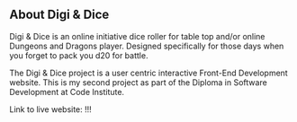## About Digi & Dice

Digi & Dice is an online initiative dice roller for table top and/or online Dungeons and Dragons player. Designed specifically for those days when you forget to pack you d20 for battle. 

The Digi & Dice project is a user centric interactive Front-End Development website. This is my second project as part of the Diploma in Software Development at Code Institute.

Link to live website: !!!
